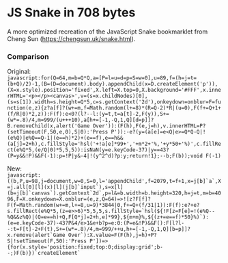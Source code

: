 # JS Snake in 708 bytes
A more optimized recreation of the JavaScript Snake bookmarklet from Cheng Sun (https://chengsun.uk/snake.html).  
  
### Comparison
  
Original:  
```javascript:for(Q=64,m=b=Q*Q,a=[P=l=u=d=p=S=w=0],u=89,f=(h=j=t=(b+Q)/2)-1,(B=(D=document).body).appendChild(x=D.createElement('p')),(X=x.style).position='fixed',X.left=X.top=0,X.background='#FFF',x.innerHTML='<p></p><canvas>',v=(s=x.childNodes)[0],(s=s[1]).width=s.height=Q*5,c=s.getContext('2d'),onkeydown=onblur=F=function(e,z){z?a[f]?(w+=m,f=Math.random(l+=8)*(R=Q-2)*R|(u=0),F(f+=Q+1+(f/R|0)*2,z)):F(f):e<0?(l?--l:(y=t,t=a[t]-2,F(y)),S+=(w*=.8)/4,m=999/(u+++10),a[h+=[-1,-Q,1,Q][d=p]]?B.removeChild(x,alert('Game Over')):(F(h),F(e,j=h),v.innerHTML=P?(setTimeout(F,50,e,0),S|0):'Press P')):-e?(y=(a[e]=e<Q|e>=Q*Q-Q|!(e%Q)|e%Q==Q-1|(e==h)*2)+(e==f),e==h&&(a[j]=2+h),c.fillStyle='hsl('+!a[e]*99+','+m*2+'%,'+y*50+'%)',c.fillRect(e%Q*5,(e/Q|0)*5,5,5)):isNaN(y=e.keyCode-37)|y==43?(P=y&&!P)&&F(-1):p=!P|y&-4|!(y^2^d)?p:y;return!1};--b;F(b));void F(-1)```  
  
New:  
```javascript:((b,P,u=98,j=document,w=0,S=0,l='appendChild',f=2079,t=f+1,x=j[b]`a`,X=j.all[0][l](x)[l](j[b]`input`),s=x[l](b=j[b]`canvas`).getContext`2d`,p=l&=b.width=b.height=320,h=j=t,m=b=4096,F=X.onkeydown=X.onblur=(e,z,Q=64)=>![z?F[f]?F(f=Math.random(w+=m,l+=8,u=9)*3844|0,f+=Q+(f/31|1)):F(f):e?+e?s.fillRect(e%Q*5,(z=e>>6)*5,5,5,s.fillStyle=`hsl(${!F[z=F[e]=!(e%Q--%Q&&z%Q)|(Q=e==h)+Q,F[Q*j]=2+h,e]*99},${m+m}%,${(z+=e==f)*50}%)`):(e=e.keyCode-37)-43?P&4/e>1&e+b?p=e:0:(P=e&!P)&&F():F[l?l--:t=F[t]-2+F(t),S+=(w*=.8)/4,m=999/++u,h+=[-1,-Q,1,Q][b=p]]?x.remove(alert`Game Over`):X.value=F(F(h),j=h)+P?S|!setTimeout(F,50):'Press P'])=>{for(x.style='position:fixed;top:0;display:grid';b--;)F(b)})`createElement` ```
